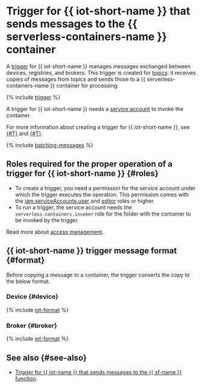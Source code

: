 # Trigger for {{ iot-short-name }} that sends messages to the {{ serverless-containers-name }} container

A [trigger](../trigger/) for {{ iot-short-name }} manages messages exchanged between devices, registries, and brokers. This trigger is created for [topics](../../../iot-core/concepts/topic/index.md): it receives copies of messages from topics and sends those to a {{ serverless-containers-name }} container for processing.

{% include [trigger](../../../_includes/iot-core/trigger.md) %}

A trigger for {{ iot-short-name }} needs a [service account](../../../iam/concepts/users/service-accounts.md) to invoke the container.

For more information about creating a trigger for {{ iot-short-name }}, see [{#T}](../../operations/iot-core-trigger-create.md) and [{#T}](../../operations/iot-core-trigger-broker-create.md).

{% include [batching-messages](../../../_includes/serverless-containers/batching-messages.md) %}

## Roles required for the proper operation of a trigger for {{ iot-short-name }} {#roles}

* To create a trigger, you need a permission for the service account under which the trigger executes the operation. This permission comes with the [iam.serviceAccounts.user](../../../iam/security/index.md#iam-serviceAccounts-user) and [editor](../../../iam/roles-reference.md#editor) roles or higher.
* To run a trigger, the service account needs the `serverless.containers.invoker` role for the folder with the container to be invoked by the trigger.

Read more about [access management](../../security/index.md).

## {{ iot-short-name }} trigger message format {#format}

Before copying a message to a container, the trigger converts the copy to the below format.

### Device {#device}

{% include [iot-format](../../../_includes/functions/iot-format.md) %}

### Broker {#broker}

{% include [iot-format](../../../_includes/functions/iot-format-broker.md) %}

## See also {#see-also}

* [Trigger for {{ iot-name }} that sends messages to the {{ sf-name }} function](../../../functions/concepts/trigger/iot-core-trigger.md).
